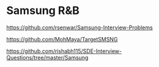 # Samsung R&B

https://github.com/rsenwar/Samsung-Interview-Problems

https://github.com/MohMaya/TargetSMSNG

https://github.com/rishabh115/SDE-Interview-Questions/tree/master/Samsung
